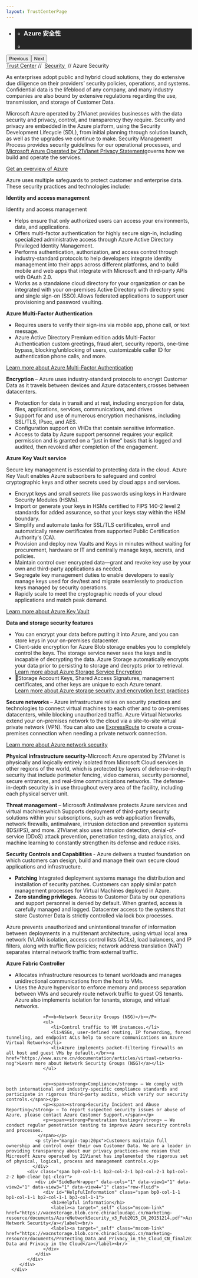 ```yaml
---
layout: TrustCenterPage
---
```

<div class="row-fluid">
   <div class="span">
      <div>
         <div id="HeroWrapper" data-cols="1" data-view1="1" data-view2="1" data-view3="1" data-view4="1" class="row-fluid wider hero grid-container">
            <div class="span bp0-col-1-1 bp1-col-1-1 bp2-col-1-1 bp3-col-1-1">
               <div bi:type="slideshow" class="slideshow slideshow-hero hero" xmlns:bi="urn:schemas-microsoft-com:mscom:bi">
                  <ul bi:type="list" class="slides">
                     <li id="slide-1" bi:index="0" selectBi="">
                        <div class="heroitem light-foreground" bi:type="heroitem">
                           <div class="media" bi:parenttitle="t1">
                              <a href="" bi:track="False" bi:titleflag="t1" bi:index="0">
                                 <div data-picture="" data-alt="You are in control of your data" data-disable-swap-below="">
                                    <div data-src="https://c.s-microsoft.com/en-us/CMSImages/MS_TrustCenter_Privacy_Header.jpg?version=dc9c5b9b-c334-7922-892a-15c2cd65053d"></div>
                                    <noscript></noscript>
                                 </div>
                              </a>
                           </div>
                           <div class="text" bi:type="cta">
                              <div class="text-container">
                                 <div class="box" style="background: rgba(0,0,0,.85); color: #FFFFFF;">
                                    <ul bi:type="list" class="headerCaption subpageHeaderCaption">
                                       <li class="box-title">
                                          <h3 class="box-title" bi:type="title" bi:title="t1" style="color: #FFFFFF;">Azure 安全性</h3>
                                       </li>
                                       <li class="box-actions box-description"><a target="_self" class="mscom-link" href=""></a></li>
                                    </ul>
                                 </div>
                              </div>
                           </div>
                        </div>
                     </li>
                  </ul>
                  <div class="navigation international" bi:track="false">
                     <div class="grid-container settop" data-title-text="Go To Slide "></div>
                  </div>
                  <div class="prev-next" bi:track="false"><button class="prev"><span class="icon-left" aria-hidden="true"></span><span class="screen-reader-text">Previous</span></button><button class="next"><span class="icon-right" aria-hidden="true"></span><span class="screen-reader-text">Next</span></button></div>
                  <div id="play-pause" class="play-pause" style="display:none">
                     <div class="pause"><button id="pauseButton" class="pause_button"><span class="icon-pause" aria-hidden="true"></span><span class="screen-reader-text">Pause</span></button></div>
                     <div class="play"><button id="playButton" class="play_button"><span class="icon-play" aria-hidden="true"></span><span class="screen-reader-text">Play</span></button></div>
                  </div>
               </div>
            </div>
         </div>
         <div id="BreadcrumbWrapper" data-cols="1" data-view1="1" data-view2="1" data-view3="1" data-view4="1" class="row-fluid grid-container mscom-grid-container breadcrumbs">
            <div class="span bp0-col-1-1 bp1-col-1-1 bp2-col-1-1 bp3-col-1-1"><a target="_self" class="mscom-link" href="../default.html">Trust Center</a> // 
               <a target="_self" class="mscom-link" href="../security/default.html">Security </a> // Azure Security
            </div>
         </div>
         <div id="ContentWrapper" data-cols="2" data-view1="1" data-view2="2" data-view3="2" data-view4="2" class="row-fluid subpageBody">
            <div class="span bp0-col-1-1 bp2-col-2-1 bp3-col-2-1 bp1-col-2-2">
               <p>As enterprises adopt public and hybrid cloud solutions, they do extensive due diligence on their providers’ security policies, operations, and systems. Confidential data is the lifeblood of any company, and many industry companies are also bound by extensive regulations regarding the use, transmission, and storage of Customer Data. 
               </p>
               <p>Microsoft Azure operated by 21Vianet provides businesses with the data security and privacy, control, and transparency they require. Security and privacy are embedded in the Azure platform, using the Security Development Lifecycle (SDL), from initial planning through solution launch, as well as the upgrades we continue to make. Security Management Process provides security guidelines for our operational processes, and <a target="_self" class="mscom-link" href="https://www.azure.cn/support/legal/privacy-statement/">Microsoft Azure Operated by 21Vianet Privacy Statement</a>governs how we build and operate the services.  </p>
               <p><a href="https://www.trustcenter.cn/en-us/cloudservices/azure.html">Get an overview of Azure</a></p>
               <p>Azure uses multiple safeguards to protect customer and enterprise data. These security practices and technologies include: </p>
                  <p><strong>Identity and access management </strong></p>
                  <p>Identity and access management</p>
                  <ul style="list-style-type:disc">
                     <li>Helps ensure that only authorized users can access your environments, data, and applications.</li>
                     <li>Offers multi-factor authentication for highly secure sign-in, including specialized administrative access through Azure Active Directory Privileged Identity Management.</li>
                     <li>Performs authentication, authorization, and access control through industry-standard protocols to help developers integrate identity management into their apps across different platforms, and to build mobile and web apps that integrate with Microsoft and third-party APIs with OAuth 2.0.</li>
                     <li>Works as a standalone cloud directory for your organization or can be integrated with your on-premises Active Directory with directory sync and single sign-on (SSO).Allows federated applications to support user provisioning and password vaulting.</li>
                  </ul>
                  <p><b>Azure Multi-Factor Authentication</b></p>
                  <ul style="list-style-type:disc" >
                     <li>Requires users to verify their sign-ins via mobile app, phone call, or text message.</li>
                     <li>Azure Active Directory Premium edition adds Multi-Factor Authentication custom greetings, fraud alert, security reports, one-time bypass, blocking/unblocking of users, customizable caller ID for authentication phone calls, and more.</li>
                  </ul>
                  <p><a href="https://www.azure.cn/home/features/multi-factor-authentication/">Learn more about Azure Multi-Factor Authentication</a></p>
                  <p><span><strong>Encryption</strong> – Azure uses industry-standard protocols to encrypt Customer Data as it travels between devices and Azure datacenters,crosses between datacenters.</span></p>
                  <ul style="list-style-type:disc">
                     <li>Protection for data in transit and at rest, including encryption for data, files, applications, services, communications, and drives</li>
                     <li>Support for and use of numerous encryption mechanisms, including SSL/TLS, IPsec, and AES.</li>
                     <li>Configuration support on VHDs that contain sensitive information.</li>
                     <li>Access to data by Azure support personnel requires your explicit permission and is granted on a “just in time” basis that is logged and audited, then revoked after completion of the engagement. </li>
                  </ul>
                  <p><b>Azure Key Vault service</b></p>
                  <p>Secure key management is essential to protecting data in the cloud. Azure Key Vault enables Azure subscribers to safeguard and control cryptographic keys and other secrets used by cloud apps and services.</p>
                  <ul>
                     <li>Encrypt keys and small secrets like passwords using keys in Hardware Security Modules (HSMs).</li>
                     <li>Import or generate your keys in HSMs certified to FIPS 140-2 level 2 standards for added assurance, so that your keys stay within the HSM boundary.</li>
                     <li>Simplify and automate tasks for SSL/TLS certificates, enroll and automatically renew certificates from supported Public Certification Authority's (CA).</li>
                     <li>Provision and deploy new Vaults and Keys in minutes without waiting for procurement, hardware or IT and centrally manage keys, secrets, and policies.</li>
                     <li>Maintain control over encrypted data—grant and revoke key use by your own and third-party applications as needed.</li>
                     <li>Segregate key management duties to enable developers to easily manage keys used for dev/test and migrate seamlessly to production keys managed by security operations.</li>
                     <li>Rapidly scale to meet the cryptographic needs of your cloud applications and match peak demand.</li>
                  </ul>
                  <p><a href="https://www.azure.cn/home/features/key-vault">Learn more about Azure Key Vault</a></p>
                  <p><b>Data and storage security features</b></p>
                  <ul>
                     <li>You can encrypt your data before putting it into Azure, and you can store keys in your on-premises datacenter.</li>
                     <li>Client-side encryption for Azure Blob storage enables you to completely control the keys. The storage service never sees the keys and is incapable of decrypting the data. Azure Storage automatically encrypts your data prior to persisting to storage and decrypts prior to retrieval.</br><a href="https://www.azure.cn/documentation/articles/storage-service-encryption/">Learn more about Azure Storage Service Encryption</a></li>
                     <li>Storage Account Keys, Shared Access Signatures, management certificates, and other keys are unique to each Azure tenant.</br><a href="https://www.azure.cn/documentation/articles/storage-security-guide/">Learn more about Azure storage security and encryption best practices</a></li>
                  </ul>
                  <p><span><strong>Secure networks </strong>  – Azure infrastructure relies on security practices and technologies to connect virtual machines to each other and to on-premises datacenters, while blocking unauthorized traffic. Azure Virtual Networks extend your on-premises network to the cloud via a site-to-site virtual private network (VPN). You can also use <a target="_self" class="mscom-link" href="https://www.azure.cn/home/features/expressroute/">ExpressRoute</a> to create a cross-premises connection when needing a private network connection. </span></p>
                  <p><a href="https://www.azure.cn/documentation/articles/best-practices-network-security/">Learn more about Azure network security</a></p>
                  <p><b>Physical infrastructure security-</b>Microsoft Azure operated by 21Vianet is physically and logically entirely isolated from Microsoft Cloud services in other regions of the world, which is protected by layers of defense-in-depth security that include perimeter fencing, video cameras, security personnel, secure entrances, and real-time communications networks. The defense-in-depth security is in use throughout every area of the facility, including each physical server unit.</p
                  <p><span><strong>Threat management</strong> – Microsoft Antimalware protects Azure services and virtual machineswhich Supports deployment of third-party security solutions within your subscriptions, such as web application firewalls, network firewalls, antimalware, intrusion detection and prevention systems (IDS/IPS), and more. 21Vianet also uses intrusion detection, denial-of-service (DDoS) attack prevention, penetration testing, data analytics, and machine learning to constantly strengthen its defense and reduce risks. </span></p>
                  <p><span><strong>Security Controls and Capabilities </strong> - Azure delivers a trusted foundation on which customers can design, build and manage their own secure cloud applications and infrastructure.</span>
                      <ul>
                          <li><span><strong>Patching</strong>  Integrated deployment systems manage the distribution and installation of security patches. Customers can apply similar patch management processes for Virtual Machines deployed in Azure.</span></li>
                          <li><span><strong>Zero standing privileges. </strong> Access to Customer Data by our operations and support personnel is denied by default. When granted, access is carefully managed and logged. Datacenter access to the systems that store Customer Data is strictly controlled via lock box processes.</span></li>
                      </ul>
                  </p>
                  <p>Azure prevents unauthorized and unintentional transfer of information between deployments in a multitenant architecture, using virtual local area network (VLAN) isolation, access control lists (ACLs), load balancers, and IP filters, along with traffic flow policies; network address translation (NAT) separates internal network traffic from external traffic.</p>
                  <p><b>Azure Fabric Controller</b></p>
                  <ul>
                     <li>Allocates infrastructure resources to tenant workloads and manages unidirectional communications from the host to VMs.</li>
                     <li>Uses the Azure hypervisor to enforce memory and process separation between VMs and securely route network traffic to guest OS tenants. Azure also implements isolation for tenants, storage, and virtual networks.</li>
                  </ul>
                  
                  <P><b>Network Security Groups (NSG)</b></P>
                  <ul>
                     <li>Control traffic to VM instances.</li>
                     <li>NSGs, user-defined routing, IP forwarding, forced tunneling, and endpoint ACLs help to secure communications on Azure Virtual Networks</li>
                     <li>Azure implements packet-filtering firewalls on all host and guest VMs by default.</br><a href="https://www.azure.cn/documentation/articles/virtual-networks-nsg">Learn more about Network Security Groups (NSG)</a></li>
                  </ul>

                  
                  <p><span><strong>Compliance</strong> – We comply with both international and industry-specific compliance standards and participate in rigorous third-party audits, which verify our security controls.</span></p>
                  <p><span><strong>Security Incident and Abuse Reporting</strong> – To report suspected security issues or abuse of Azure, please contact Azure Customer Support.</span></p>
                  <p><span><strong>Penetration testing</strong> – We conduct regular penetration testing to improve Azure security controls and processes.
                </span></p>
               <p style="margin-top:20px">Customers maintain full ownership and control over their own Customer Data. We are a leader in providing transparency about our privacy practices—one reason that Microsoft Azure operated by 21Vianet has implemented the rigorous set of physical, logical, process and management controls.</p>
              </div> 
            <div class="span bp0-col-1-1 bp2-col-2-1 bp3-col-2-1 bp1-col-2-2 bp0-clear bp1-clear">
               <div id="SideBarWrapper" data-cols="1" data-view1="1" data-view2="1" data-view3="1" data-view4="1" class="row-fluid">
                  <div id="HelpfulInformation" class="span bp0-col-1-1 bp1-col-1-1 bp2-col-1-1 bp3-col-1-1">
                     <h1>Helpful information</h1>
                     <label><a target="_self" class="mscom-link" href="https://wacnstorage.blob.core.chinacloudapi.cn/marketing-resource/documents/AzureNetworkSecurity_v3_Feb2015_CN_20151214.pdf">Azure Network Security</a></label><br/>
                     <label><a target="_self" class="mscom-link" href="https://wacnstorage.blob.core.chinacloudapi.cn/marketing-resource/documents/Protecting_Data_and_Privacy_in_the_Cloud_CN_final20160125.pdf">Protecting Data and Privacy in the Cloud</a></label><br/>
                  </div>
               </div>
            </div>
         </div>
      </div>
   </div>
</div>
<div class="row-fluid" data-view4="1" data-view3="1" data-view2="1" data-view1="1" data-cols="1">
   <div class="span bp0-col-1-1 bp1-col-1-1 bp2-col-1-1 bp3-col-1-1"></div>
</div>

